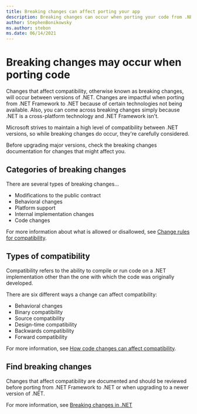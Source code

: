 ```yaml
---
title: Breaking changes can affect porting your app
description: Breaking changes can occur when porting your code from .NET framework to .NET and between versions of .NET. This article describes categories of breaking changes, ways a change can affect compatibility and how to find breaking changes.
author: StephenBonikowsky
ms.author: stebon
ms.date: 06/14/2021
---
```

# Breaking changes may occur when porting code

Changes that affect compatibility, otherwise known as breaking changes, will occur between versions of .NET. Changes are impactful when porting from .NET Framework to .NET because of certain technologies not being available. Also, you can come across breaking changes simply because .NET is a cross-platform technology and .NET Framework isn't.

Microsoft strives to maintain a high level of compatibility between .NET versions, so while breaking changes do occur, they're carefully considered.

Before upgrading major versions, check the breaking changes documentation for changes that might affect you.

## Categories of breaking changes

There are several types of breaking changes...

- Modifications to the public contract
- Behavioral changes
- Platform support
- Internal implementation changes
- Code changes

For more information about what is allowed or disallowed, see [Change rules for compatibility](../compatibility/library-change-rules.md).

## Types of compatibility

Compatibility refers to the ability to compile or run code on a .NET implementation other than the one with which the code was originally developed.

There are six different ways a change can affect compatibility:

- Behavioral changes
- Binary compatibility
- Source compatibility
- Design-time compatibility
- Backwards compatibility
- Forward compatibility

For more information, see [How code changes can affect compatibility](../compatibility/categories.md).

## Find breaking changes

Changes that affect compatibility are documented and should be reviewed before porting from .NET Framework to .NET or when upgrading to a newer version of .NET.

For more information, see [Breaking changes in .NET](../compatibility/breaking-changes.md)
